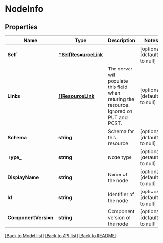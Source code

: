 # NodeInfo

## Properties
Name | Type | Description | Notes
------------ | ------------- | ------------- | -------------
**Self** | [***SelfResourceLink**](SelfResourceLink.md) |  | [optional] [default to null]
**Links** | [**[]ResourceLink**](ResourceLink.md) | The server will populate this field when returing the resource. Ignored on PUT and POST. | [optional] [default to null]
**Schema** | **string** | Schema for this resource | [optional] [default to null]
**Type_** | **string** | Node type | [optional] [default to null]
**DisplayName** | **string** | Name of the node | [optional] [default to null]
**Id** | **string** | Identifier of the node | [optional] [default to null]
**ComponentVersion** | **string** | Component version of the node | [optional] [default to null]

[[Back to Model list]](../README.md#documentation-for-models) [[Back to API list]](../README.md#documentation-for-api-endpoints) [[Back to README]](../README.md)


